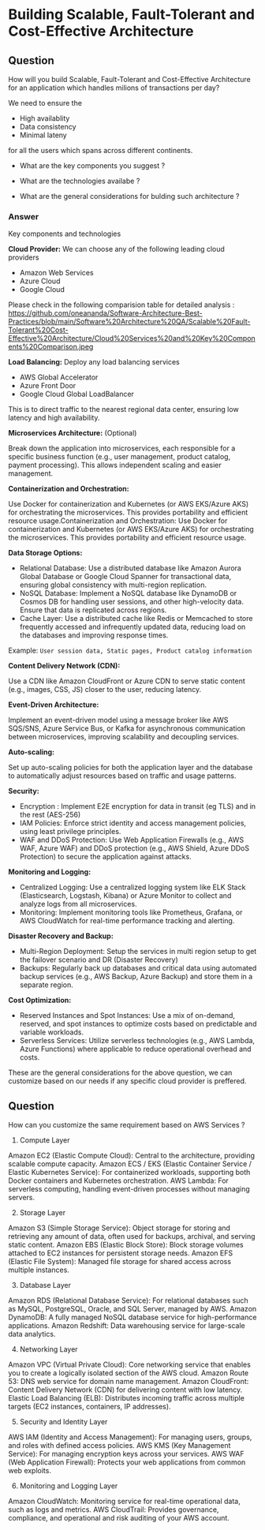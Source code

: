 # Building Scalable, Fault-Tolerant and Cost-Effective Architecture

## Question 

How will you build Scalable, Fault-Tolerant and Cost-Effective Architecture for an application which handles milions of transactions per day?

We need to ensure the 

- High availablity
- Data consistency
- Minimal lateny 

for all the users which spans across different continents.

- What are the key components you suggest ?

- What are the technologies availabe ?

- What are the general considerations for bulding such architecture ?

### Answer

Key components and technologies

**Cloud Provider:** We can choose any of the following leading cloud providers

- Amazon Web Services
- Azure Cloud
- Google Cloud

Please check in the following comparision table for detailed analysis : https://github.com/oneananda/Software-Architecture-Best-Practices/blob/main/Software%20Architecture%20QA/Scalable%20Fault-Tolerant%20Cost-Effective%20Architecture/Cloud%20Services%20and%20Key%20Components%20Comparison.jpeg

**Load Balancing:** Deploy any load balancing services

- AWS Global Accelerator
- Azure Front Door
- Google Cloud Global LoadBalancer

This is to direct traffic to the nearest regional data center, ensuring low latency and high availability.

**Microservices Architecture:** (Optional)

Break down the application into microservices, each responsible for a specific business function (e.g., user management, product catalog, payment processing). This allows independent scaling and easier management.

**Containerization and Orchestration:** 

Use Docker for containerization and Kubernetes (or AWS EKS/Azure AKS) for orchestrating the microservices. This provides portability and efficient resource usage.Containerization and Orchestration: Use Docker for containerization and Kubernetes (or AWS EKS/Azure AKS) for orchestrating the microservices. This provides portability and efficient resource usage.

**Data Storage Options:**

- Relational Database: 
Use a distributed database like Amazon Aurora Global Database or Google Cloud Spanner for transactional data, ensuring global consistency with multi-region replication.
- NoSQL Database: 
Implement a NoSQL database like DynamoDB or Cosmos DB for handling user sessions, and other high-velocity data. Ensure that data is replicated across regions.
- Cache Layer: 
Use a distributed cache like Redis or Memcached to store frequently accessed and infrequently updated data, reducing load on the databases and improving response times.

Example: `User session data, Static pages, Product catalog information`

**Content Delivery Network (CDN):** 

Use a CDN like Amazon CloudFront or Azure CDN to serve static content (e.g., images, CSS, JS) closer to the user, reducing latency.

**Event-Driven Architecture:** 

Implement an event-driven model using a message broker like AWS SQS/SNS, Azure Service Bus, or Kafka for asynchronous communication between microservices, improving scalability and decoupling services.

**Auto-scaling:** 

Set up auto-scaling policies for both the application layer and the database to automatically adjust resources based on traffic and usage patterns.

**Security:**

- Encryption : Implement E2E encryption for data in transit (eg TLS) and in the rest (AES-256)
- IAM Policies: Enforce strict identity and access management policies, using least privilege principles.
- WAF and DDoS Protection: Use Web Application Firewalls (e.g., AWS WAF, Azure WAF) and DDoS protection (e.g., AWS Shield, Azure DDoS Protection) to secure the application against attacks.

**Monitoring and Logging:**

- Centralized Logging: Use a centralized logging system like ELK Stack (Elasticsearch, Logstash, Kibana) or Azure Monitor to collect and analyze logs from all microservices.
- Monitoring: Implement monitoring tools like Prometheus, Grafana, or AWS CloudWatch for real-time performance tracking and alerting.

**Disaster Recovery and Backup:**

- Multi-Region Deployment: Setup the services in multi region setup to get the failover scenario and DR (Disaster Recovery)
- Backups: Regularly back up databases and critical data using automated backup services (e.g., AWS Backup, Azure Backup) and store them in a separate region.

**Cost Optimization:**

- Reserved Instances and Spot Instances: Use a mix of on-demand, reserved, and spot instances to optimize costs based on predictable and variable workloads.
- Serverless Services: Utilize serverless technologies (e.g., AWS Lambda, Azure Functions) where applicable to reduce operational overhead and costs.

These are the general considerations for the above question, we can customize based on our needs if any specific cloud provider is preffered.

## Question 

How can you customize the same requirement based on AWS Services ?

1. Compute Layer

Amazon EC2 (Elastic Compute Cloud): Central to the architecture, providing scalable compute capacity.
Amazon ECS / EKS (Elastic Container Service / Elastic Kubernetes Service): For containerized workloads, supporting both Docker containers and Kubernetes orchestration.
AWS Lambda: For serverless computing, handling event-driven processes without managing servers.

2. Storage Layer

Amazon S3 (Simple Storage Service): Object storage for storing and retrieving any amount of data, often used for backups, archival, and serving static content.
Amazon EBS (Elastic Block Store): Block storage volumes attached to EC2 instances for persistent storage needs.
Amazon EFS (Elastic File System): Managed file storage for shared access across multiple instances.

3. Database Layer

Amazon RDS (Relational Database Service): For relational databases such as MySQL, PostgreSQL, Oracle, and SQL Server, managed by AWS.
Amazon DynamoDB: A fully managed NoSQL database service for high-performance applications.
Amazon Redshift: Data warehousing service for large-scale data analytics.

4. Networking Layer

Amazon VPC (Virtual Private Cloud): Core networking service that enables you to create a logically isolated section of the AWS cloud.
Amazon Route 53: DNS web service for domain name management.
Amazon CloudFront: Content Delivery Network (CDN) for delivering content with low latency.
Elastic Load Balancing (ELB): Distributes incoming traffic across multiple targets (EC2 instances, containers, IP addresses).

5. Security and Identity Layer

AWS IAM (Identity and Access Management): For managing users, groups, and roles with defined access policies.
AWS KMS (Key Management Service): For managing encryption keys across your services.
AWS WAF (Web Application Firewall): Protects your web applications from common web exploits.

6. Monitoring and Logging Layer

Amazon CloudWatch: Monitoring service for real-time operational data, such as logs and metrics.
AWS CloudTrail: Provides governance, compliance, and operational and risk auditing of your AWS account.